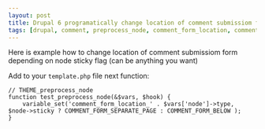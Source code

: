 ```yaml
---
layout: post
title: Drupal 6 programatically change location of comment submissiom form
tags: [drupal, comment, preprocess_node, comment_form_location, comment_form_below, comment_form_separate_page]
---
```


Here is example how to change location of comment submissiom form depending on node sticky flag (can be anything you want)

Add to your `template.php` file next function:

    // THEME_preprocess_node
    function test_preprocess_node(&$vars, $hook) {
        variable_set('comment_form_location_' . $vars['node']->type, $node->sticky ? COMMENT_FORM_SEPARATE_PAGE : COMMENT_FORM_BELOW );
    }

